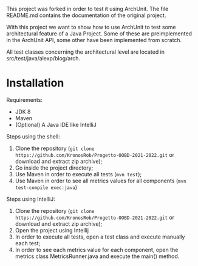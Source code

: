 This project was forked in order to test it using ArchUnit. The file README.md contains the documentation of the original project.

With this project we want to show how to use ArchUnit to test some architectural feature of a Java Project. Some of these are preimplemented in the ArchUnit API, some other have been implemented from scratch.

All test classes concerning the architectural level are located in src/test/java/alexp/blog/arch.


# Installation

Requirements:
- JDK 8
- Maven
- (Optional) A Java IDE like IntelliJ

Steps using the shell:
1. Clone the repository (`git clone https://github.com/KronosRob/Progetto-OOBD-2021-2022.git` or download and extract zip archive);
2. Go inside the project directory;
3. Use Maven in order to execute all tests (`mvn test`);
4. Use Maven in order to see all metrics values for all components (`mvn test-compile exec:java`)


Steps using IntelliJ:
1. Clone the repository (`git clone https://github.com/KronosRob/Progetto-OOBD-2021-2022.git` or download and extract zip archive);
2. Open the project using Intellij
3. In order to execute all tests, open a test class and execute manually each test;
4. In order to see each metrics value for each component, open the metrics class MetricsRunner.java and execute the main() method. 